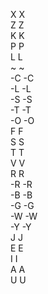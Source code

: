 X	X	  
Z	Z	  
K	K	  
P	P	  
L	L	  
~	~	  
-C	-C	  
-L	-L	  
-S	-S	  
-T	-T	  
-O	-O	  
F	F	  
S	S	  
T	T	  
V	V	  
R	R	  
-R	-R	  
-B	-B	  
-G	-G	  
-W	-W	  
-Y	-Y	  
J	J	  
E	E	  
I	I	  
A	A	  
U	U	  
